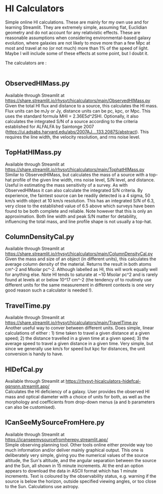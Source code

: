 # HI Calculators
Simple online HI calculations. These are mainly for my own use and for learning Streamlit. They are extremely simple, assuming flat, Euclidian geometry and do not account for any relativistic effects. These are reasonable assumptions when considering environmental-based galaxy evolution, where galaxies are not likely to move more than a few Mpc at most and travel at no (or not much) more than 1% of the speed of light. Maybe I will include some of these effects at some point, but I doubt it.

The calculators are :<br><br>
## ObservedHIMass.py<br>
Available through Streamlit at https://share.streamlit.io/rhysyt/hicalculators/main/ObservedHIMass.py<br>
Given the total HI flux and distance to a source, this calculates the HI mass. Flux units can be mJy or Jy, distance units can be pc, kpc, or Mpc. This uses the standard formula MHI = 2.36E5*d^2*SHI. Optionally, it also calculates the integrated S/N of a source according to the criteria established for ALFALFA by Saintonge 2007 (https://ui.adsabs.harvard.edu/abs/2007AJ....133.2087S/abstract). This requires the line width, the velocity resolution, and rms noise level.

## TopHatHIMass.py<br>
Available through Streamlit at https://share.streamlit.io/rhysyt/hicalculators/main/TophatHIMass.py<br>
Similar to ObservedHIMass, but calculates the mass of a source with a top-hat profile of the given line width, rms noise level, S/N level, and distance. Useful in estimating the mass sensitivity of a survey. As with ObservedHIMass it can also calculate the integrated S/N criteria. By experience, the faintest source can be readily detected is a 4 sigma, 50 km/s width object at 10 km/s resolution. This has an integrated S/N of 6.3, very close to the established value of 6.5 above which surveys have been found to be both complete and reliable. Note however that this is only an approximation. Both line width and peak S/N matter for detability, influencing the total mass, and line profile shape is not usually a top-hat.

## ColumnDensityCal.py<br>
Available through Streamlit at https://share.streamlit.io/rhysyt/hicalculators/main/ColumnDensityCal.py<br>
Given the mass and size of an object (in different units), this calculates the average column density of the material. Returns the result in both atoms cm^-2 and Msolar pc^-2. Although labelled as HI, this will work equally well for anything else. Note HI tends to saturate at ~10 Msolar pc^2 and is rarely found at levels at or below 10^17 cm^-2 (the tendency of to routinely use different units for the same measurement in different contexts is one very good reason such a calculator is needed !).

## TravelTime.py<br>
Available through Streamlit at https://share.streamlit.io/rhysyt/hicalculators/main/TravelTime.py<br>
Another useful way to conver between different units. Does simple, linear calculations of either : 1) time taken to travel a given distance at a given speed; 2) the distance travelled in a given time at a given speed; 3) the average speed to travel a given distance in a given time. Very simple, but since we generally use km/s for speed but kpc for distances, the unit conversion is handy to have.

## HIDefCal.py<br>
Available through Streamlit at https://rhysyt-hicalculators-hidefcal-qqnsnn.streamlit.app/<br>
Calculates the HI deficiency of a galaxy. User provides the observed HI mass and optical diameter with a choice of units for both, as well as the morphology and coefficients from drop-down menus (a and b parameters can also be customised).

## ICanSeeMySourceFromHere.py<br>
Available through Streamlit at https://icanseemysourcefromherepy.streamlit.app/<br>
Simple observing planning tool. Other tools online either provide way too much information and/or deliver mainly graphical output. This one is deliberately very simple, giving you the numerical values of the source altitude, the Sun's altitude, and the angular separation between the source and the Sun, all shown in 15 minute increments. At the end an option appears to download the data in ASCII format which has 1 minute increments. Text is coloured by the observability status, e.g. warning if the source is below the horizon, outside specified viewing angles, or too close to the Sun. Calculations use astropy.
